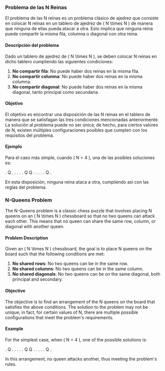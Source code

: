 ### Problema de las N Reinas

El problema de las N reinas es un problema clásico de ajedrez que consiste en colocar N reinas en un tablero de ajedrez de \( N \times N \) de manera que ninguna de ellas pueda atacar a otra. Esto implica que ninguna reina puede compartir la misma fila, columna o diagonal con otra reina.

#### Descripción del problema

Dado un tablero de ajedrez de \( N \times N \), se deben colocar N reinas en dicho tablero cumpliendo las siguientes condiciones:
1. **No compartir fila**: No puede haber dos reinas en la misma fila.
2. **No compartir columna**: No puede haber dos reinas en la misma columna.
3. **No compartir diagonal**: No puede haber dos reinas en la misma diagonal, tanto principal como secundaria.

#### Objetivo

El objetivo es encontrar una disposición de las N reinas en el tablero de manera que se satisfagan las tres condiciones mencionadas anteriormente. La solución al problema puede no ser única; de hecho, para ciertos valores de N, existen múltiples configuraciones posibles que cumplen con los requisitos del problema.

#### Ejemplo

Para el caso más simple, cuando \( N = 4 \), una de las posibles soluciones es:

. Q . .
. . . Q
Q . . .
. . Q .


En esta disposición, ninguna reina ataca a otra, cumpliendo así con las reglas del problema.

### N-Queens Problem

The N-Queens problem is a classic chess puzzle that involves placing N queens on an \( N \times N \) chessboard so that no two queens can attack each other. This means that no queen can share the same row, column, or diagonal with another queen.

#### Problem Description

Given an \( N \times N \) chessboard, the goal is to place N queens on the board such that the following conditions are met:
1. **No shared rows**: No two queens can be in the same row.
2. **No shared columns**: No two queens can be in the same column.
3. **No shared diagonals**: No two queens can be on the same diagonal, both principal and secondary.

#### Objective

The objective is to find an arrangement of the N queens on the board that satisfies the above conditions. The solution to the problem may not be unique; in fact, for certain values of N, there are multiple possible configurations that meet the problem's requirements.

#### Example

For the simplest case, when \( N = 4 \), one of the possible solutions is:

. Q . .
. . . Q
Q . . .
. . Q .


In this arrangement, no queen attacks another, thus meeting the problem's rules.